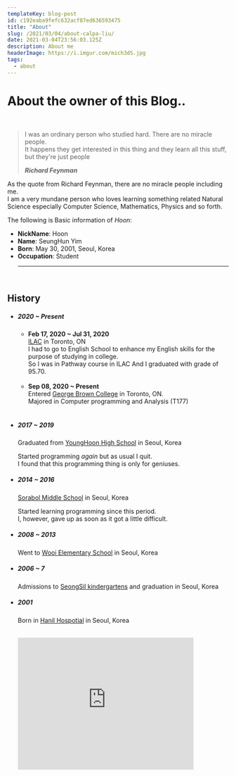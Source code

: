 ```yaml
---
templateKey: blog-post
id: c192eaba9fefc632acf87ed636593475
title: "About"
slug: /2021/03/04/about-calpa-liu/
date: 2021-03-04T23:56:03.125Z
description: About me
headerImage: https://i.imgur.com/mich3dS.jpg
tags:
  - about
---
```


# **About the owner of this Blog..**

<br />

> I was an ordinary person who studied hard. There are no miracle people. <br />
> It happens they get interested in this thing and they learn all this stuff, but they're just people
>
> **_Richard Feynman_**

As the quote from Richard Feynman, there are no miracle people including me.<br />
I am a very mundane person who loves learning something related Natural Science especially Computer Science, Mathematics, Physics and so forth.

The following is Basic information of _Hoon_:

- **NickName**: Hoon
- **Name**: SeungHun Yim
- **Born**: May 30, 2001, Seoul, Korea
- **Occupation**: Student
  <hr>
  <br />

## History

- ##### **_2020 ~ Present_** 
  -  **Feb 17, 2020 ~ Jul 31, 2020**<br />
      [ILAC](https://www.ilac.com/) in Toronto, ON <br />
      I had to go to English School to enhance my English skills for the purpose of studying in college. <br />So I was in Pathway course in ILAC And I graduated with grade of 95.70.
      <br /><br />
  - **Sep 08, 2020 ~ Present** <br />
      Entered [George Brown College](https://www.georgebrown.ca/) in Toronto, ON. <br />
      Majored in Computer programming and Analysis (T177)
      <br /><br />

- ##### **_2017 ~ 2019_** 
  Graduated from [YoungHoon High School](http://younghoon.sen.hs.kr/index.do) in Seoul, Korea

  Started programming _again_ but as usual I quit. <br />
  I found that this programming thing is only for geniuses.

- ##### **_2014 ~ 2016_**
  [Sorabol Middle School](http://sorabol.sen.ms.kr/index.do) in Seoul, Korea
  
  Started learning programming since this period. <br />
  I, however, gave up as soon as it got a little difficult.
  

- ##### **_2008 ~ 2013_**

  Went to [Wooi Elementary School](http://wooi.sen.es.kr/index.do) in Seoul, Korea

- ##### **_2006 ~ 7_**

  Admissions to [SeongSil kindergartens](https://seongsil.kidsnote.ac/home/main) and graduation in Seoul, Korea

- ##### **_2001_**

  Born in [Hanil Hospotial](https://www.hanilmed.net/portal/index.do) in Seoul, Korea

  <br />

  <iframe src="https://www.google.com/maps/embed?pb=!1m18!1m12!1m3!1d3159.163118780048!2d127.0285506568513!3d37.64536895467896!2m3!1f0!2f0!3f0!3m2!1i1024!2i768!4f13.1!3m3!1m2!1s0x357cbc1cb7f7d38d%3A0x9254ee0602d61d14!2sHanil%20General%20Hospital!5e0!3m2!1sen!2sus!4v1614924965579!5m2!1sen!2sus" width="400" height="300" style="border:0;" allowfullscreen="" loading="lazy"></iframe>
